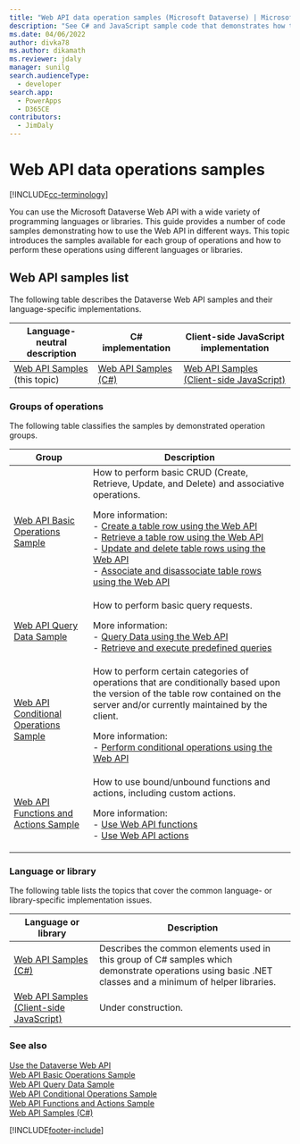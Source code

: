 ```yaml
---
title: "Web API data operation samples (Microsoft Dataverse) | Microsoft Docs"
description: "See C# and JavaScript sample code that demonstrates how to use the Microsoft Dataverse Web API for basic table row operations, data query, conditional operations, and functions and actions."
ms.date: 04/06/2022
author: divka78
ms.author: dikamath
ms.reviewer: jdaly
manager: sunilg
search.audienceType: 
  - developer
search.app: 
  - PowerApps
  - D365CE
contributors: 
  - JimDaly
---
```


# Web API data operations samples

[!INCLUDE[cc-terminology](../includes/cc-terminology.md)]

You can use the Microsoft Dataverse Web API with a wide variety of programming languages or libraries. This guide provides a number of code samples demonstrating how to use the Web API in different ways. This topic introduces the samples available for each group of operations and how to perform these operations using different languages or libraries.
  
## Web API samples list

The following table describes the Dataverse Web API samples and their language-specific implementations.  
  
|Language-neutral description|C# implementation|Client-side JavaScript implementation|  
|-----------------------------------|------------------------|--------------------------------------------|  
|[Web API Samples](web-api-samples.md) (this topic)|[Web API Samples (C#)](web-api-samples-csharp.md)|[Web API Samples (Client-side JavaScript)](web-api-samples-client-side-javascript.md)|  

  
### Groups of operations

The following table classifies the samples by demonstrated operation groups.  
  
|Group|Description|  
|-----------|-----------------|  
|[Web API Basic Operations Sample](web-api-basic-operations-sample.md)|How to perform basic CRUD (Create, Retrieve, Update, and Delete) and associative operations.<p/> More information: <br/>-   [Create a table row using the Web API](create-entity-web-api.md)<br />-   [Retrieve a table row using the Web API](retrieve-entity-using-web-api.md)<br />-   [Update and delete table rows using the Web API](update-delete-entities-using-web-api.md)<br />-   [Associate and disassociate table rows using the Web API](associate-disassociate-entities-using-web-api.md)|  
|[Web API Query Data Sample](web-api-query-data-sample.md)|How to perform basic query requests.<p/> More information: <br /> -   [Query Data using the Web API](query-data-web-api.md)<br />-   [Retrieve and execute predefined queries](retrieve-and-execute-predefined-queries.md)|  
|[Web API Conditional Operations Sample](web-api-conditional-operations-sample.md)|How to perform certain categories of operations that are conditionally based upon the version of the table row contained on the  server and/or currently maintained by the client. <p/>More information:<br/>-   [Perform conditional operations using the Web API](perform-conditional-operations-using-web-api.md)|  
|[Web API Functions and Actions Sample](web-api-functions-actions-sample.md)|How to use bound/unbound functions and actions, including custom actions.<p/>More information: <br/>-   [Use Web API functions](use-web-api-functions.md)<br />-   [Use Web API actions](use-web-api-actions.md)|  
  
### Language or library

The following table lists the topics that cover the common language- or library-specific implementation issues.  
  
|Language or library|Description|  
|-------------------------|-----------------|  
|[Web API Samples (C#)](web-api-samples-csharp.md)|Describes the common elements used in this group of C# samples which demonstrate operations using basic .NET classes and a minimum of helper libraries.|  
|[Web API Samples (Client-side JavaScript)](web-api-samples-client-side-javascript.md)|Under construction.|  
  
### See also

[Use the Dataverse Web API](overview.md)<br />
[Web API Basic Operations Sample](web-api-basic-operations-sample.md)<br />
[Web API Query Data Sample](web-api-query-data-sample.md)<br />
[Web API Conditional Operations Sample](web-api-conditional-operations-sample.md)<br />
[Web API Functions and Actions Sample](web-api-functions-actions-sample.md)<br />
[Web API Samples (C#)](web-api-samples-csharp.md)<br />

[!INCLUDE[footer-include](../../../includes/footer-banner.md)]